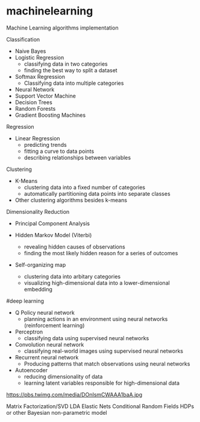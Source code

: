 # machinelearning
Machine Learning algorithms implementation

Classification
 - Naive Bayes
 - Logistic Regression
    - classifying data in two categories
    - finding the best way to split a dataset
 - Softmax Regression
    - Classifying data into multiple categories
 - Neural Network
 - Support Vector Machine
 - Decision Trees
 - Random Forests
 - Gradient Boosting Machines

Regression
 - Linear Regression
    - predicting trends
    - fitting a curve to data points
    - describing relationships between variables

Clustering
 - K-Means
    - clustering data into a fixed number of categories
    - automatically partitioning data points into separate classes
 - Other clustering algorithms besides k-means

Dimensionality Reduction
 - Principal Component Analysis


 - Hidden Markov Model (Viterbi)
    - revealing hidden causes of observations
    - finding the most likely hidden reason for a series of outcomes

 - Self-organizing map
    - clustering data into arbitary categories
    - visualizing high-dimensional data into a lower-dimensional embedding


#deep learning
 - Q Policy neural network
    - planning actions in an environment using neural networks (reinforcement learning)
 - Perceptron
    - classifying data using supervised neural networks
 - Convolution neural network
    - classifying real-world images using supervised neural networks
 - Recurrent neural network
    - Producing patterns that match observations using neural networks
 - Autoencoder
    - reducing dimensionality of data
    - learning latent variables responsible for high-dimensional data



https://pbs.twimg.com/media/DOnIsmCWAAA1baA.jpg

Matrix Factorization/SVD
LDA
Elastic Nets
Conditional Random Fields
HDPs or other Bayesian non-parametric model
